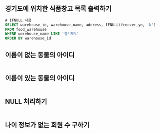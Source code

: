 ## 경기도에 위치한 식품창고 목록 출력하기
```sql
# IFNULL 사용
SELECT warehouse_id, warehouse_name, address, IFNULL(freezer_yn, 'N')
FROM food_warehouse
WHERE warehouse_name LIKE '경기도%'
ORDER BY warehouse_id
```
## 이름이 없는 동물의 아이디
```sql
```
## 이름이 있는 동물의 아이디
```sql
```
## NULL 처리하기
```sql
```
## 나이 정보가 없는 회원 수 구하기
```sql
```
